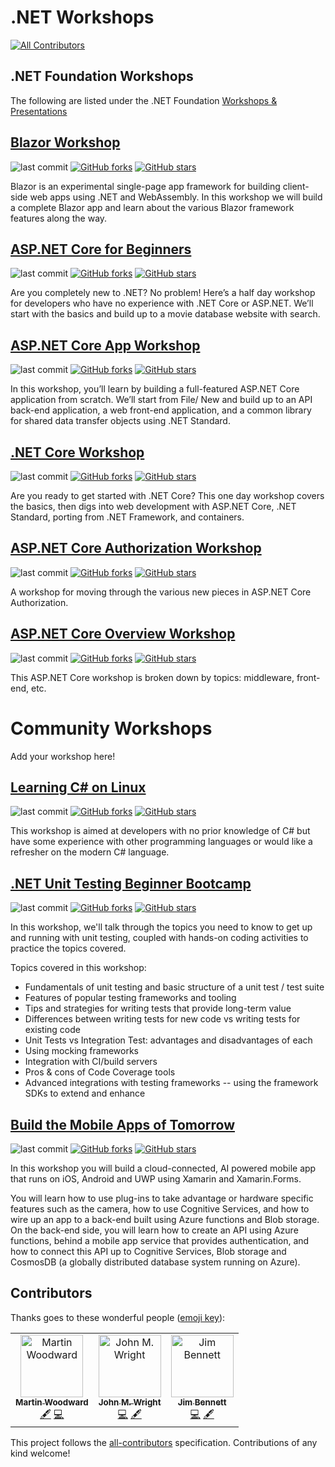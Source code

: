 # .NET Workshops
[![All Contributors](https://img.shields.io/badge/all_contributors-3-orange.svg?style=flat-square)](#contributors)

## .NET Foundation Workshops

The following are listed under the .NET Foundation [Workshops & Presentations](https://presentations.dotnetfoundation.org/)

## [Blazor Workshop](https://github.com/dotnet-presentations/blazor-workshop/)

![last commit](https://img.shields.io/github/last-commit/dotnet-presentations/blazor-workshop.svg?style=flat)
[![GitHub forks](https://img.shields.io/github/forks/dotnet-presentations/blazor-workshop.svg?style=social&label=Fork&maxAge=2592000)](https://GitHub.com/dotnet-presentations/blazor-workshop/network/)
[![GitHub stars](https://img.shields.io/github/stars/dotnet-presentations/blazor-workshop.svg?style=social&label=Star&maxAge=2592000)](https://GitHub.com/dotnet-presentations/blazor-workshop/stargazers/)

Blazor is an experimental single-page app framework for building client-side web apps using .NET and WebAssembly. In this workshop we will build a complete Blazor app and learn about the various Blazor framework features along the way.

## [ASP.NET Core for Beginners](https://github.com/dotnet-presentations/aspnetcore-for-beginners)

![last commit](https://img.shields.io/github/last-commit/dotnet-presentations/aspnetcore-for-beginners.svg?style=flat)
[![GitHub forks](https://img.shields.io/github/forks/dotnet-presentations/aspnetcore-for-beginners.svg?style=social&label=Fork&maxAge=2592000)](https://GitHub.com/dotnet-presentations/aspnetcore-for-beginners/network/)
[![GitHub stars](https://img.shields.io/github/stars/dotnet-presentations/aspnetcore-for-beginners.svg?style=social&label=Star&maxAge=2592000)](https://GitHub.com/dotnet-presentations/aspnetcore-for-beginners/stargazers/)

Are you completely new to .NET? No problem! Here’s a half day workshop for developers who have no experience with .NET Core or ASP.NET. We’ll start with the basics and build up to a movie database website with search.

## [ASP.NET Core App Workshop](https://github.com/dotnet-presentations/aspnetcore-app-workshop)

![last commit](https://img.shields.io/github/last-commit/dotnet-presentations/aspnetcore-app-workshop.svg?style=flat)
[![GitHub forks](https://img.shields.io/github/forks/dotnet-presentations/aspnetcore-app-workshop.svg?style=social&label=Fork&maxAge=2592000)](https://GitHub.com/dotnet-presentations/aspnetcore-app-workshop/network/)
[![GitHub stars](https://img.shields.io/github/stars/dotnet-presentations/aspnetcore-app-workshop.svg?style=social&label=Star&maxAge=2592000)](https://GitHub.com/dotnet-presentations/aspnetcore-app-workshop/stargazers/)

In this workshop, you’ll learn by building a full-featured ASP.NET Core application from scratch. We’ll start from File/ New and build up to an API back-end application, a web front-end application, and a common library for shared data transfer objects using .NET Standard.

## [.NET Core Workshop](https://github.com/dotnet-presentations/dotnetcore-workshop)

![last commit](https://img.shields.io/github/last-commit/dotnet-presentations/dotnetcore-workshop.svg?style=flat)
[![GitHub forks](https://img.shields.io/github/forks/dotnet-presentations/dotnetcore-workshop.svg?style=social&label=Fork&maxAge=2592000)](https://GitHub.com/dotnet-presentations/dotnetcore-workshop/network/)
[![GitHub stars](https://img.shields.io/github/stars/dotnet-presentations/dotnetcore-workshop.svg?style=social&label=Star&maxAge=2592000)](https://GitHub.com/dotnet-presentations/dotnetcore-workshop/stargazers/)

Are you ready to get started with .NET Core? This one day workshop covers the basics, then digs into web development with ASP.NET Core, .NET Standard, porting from .NET Framework, and containers.

## [ASP.NET Core Authorization Workshop](https://github.com/blowdart/AspNetAuthorizationWorkshop)

![last commit](https://img.shields.io/github/last-commit/blowdart/AspNetAuthorizationWorkshop.svg?style=flat)
[![GitHub forks](https://img.shields.io/github/forks/blowdart/AspNetAuthorizationWorkshop.svg?style=social&label=Fork&maxAge=2592000)](https://GitHub.com/blowdart/AspNetAuthorizationWorkshop/network/)
[![GitHub stars](https://img.shields.io/github/stars/blowdart/AspNetAuthorizationWorkshop.svg?style=social&label=Star&maxAge=2592000)](https://GitHub.com/blowdart/AspNetAuthorizationWorkshop/stargazers/)

A workshop for moving through the various new pieces in ASP.NET Core Authorization.

## [ASP.NET Core Overview Workshop](https://github.com/dotnet-presentations/aspnetcore-workshop)

![last commit](https://img.shields.io/github/last-commit/dotnet-presentations/aspnetcore-workshop.svg?style=flat)
[![GitHub forks](https://img.shields.io/github/forks/dotnet-presentations/aspnetcore-workshop.svg?style=social&label=Fork&maxAge=2592000)](https://GitHub.com/dotnet-presentations/aspnetcore-workshop/network/)
[![GitHub stars](https://img.shields.io/github/stars/dotnet-presentations/aspnetcore-workshop.svg?style=social&label=Star&maxAge=2592000)](https://GitHub.com/dotnet-presentations/aspnetcore-workshop/stargazers/)

This ASP.NET Core workshop is broken down by topics: middleware, front-end, etc.

# Community Workshops

Add your workshop here!

## [Learning C# on Linux](https://github.com/martinwoodward/csharpworkshop)

![last commit](https://img.shields.io/github/last-commit/martinwoodward/csharpworkshop.svg?style=flat)
[![GitHub forks](https://img.shields.io/github/forks/martinwoodward/csharpworkshop.svg?style=social&label=Fork&maxAge=2592000)](https://GitHub.com/martinwoodward/csharpworkshop/network/)
[![GitHub stars](https://img.shields.io/github/stars/martinwoodward/csharpworkshop.svg?style=social&label=Star&maxAge=2592000)](https://GitHub.com/martinwoodward/csharpworkshop/stargazers/)

This workshop is aimed at developers with no prior knowledge of C# but have some experience with other programming languages or would like a refresher on the modern C# language.


## [.NET Unit Testing Beginner Bootcamp](https://wrightfully.com/unittestworkshop)

![last commit](https://img.shields.io/github/last-commit/johnmwright/UnitTestingBootcamp.svg?style=flat)
[![GitHub forks](https://img.shields.io/github/forks/johnmwright/UnitTestingBootcamp.svg?style=social&label=Fork&maxAge=2592000)](https://GitHub.com/johnmwright/UnitTestingBootcamp/network/)
[![GitHub stars](https://img.shields.io/github/stars/johnmwright/UnitTestingBootcamp.svg?style=social&label=Star&maxAge=2592000)](https://GitHub.com/johnmwright/UnitTestingBootcamp/stargazers/)

In this workshop, we'll talk through the topics you need to know to get up and running with unit testing, coupled with hands-on coding activities to practice the topics covered. 

Topics covered in this workshop:

- Fundamentals of unit testing and basic structure of a unit test / test suite
- Features of popular testing frameworks and tooling
- Tips and strategies for writing tests that provide long-term value
- Differences between writing tests for new code vs writing tests for existing code
- Unit Tests vs Integration Test: advantages and disadvantages of each
- Using mocking frameworks
- Integration with CI/build servers
- Pros & cons of Code Coverage tools
- Advanced integrations with testing frameworks -- using the framework SDKs to extend and enhance

## [Build the Mobile Apps of Tomorrow](https://github.com/jimbobbennett/MobileAppsOfTomorrow-Lab)

![last commit](https://img.shields.io/github/last-commit/jimbobbennett/MobileAppsOfTomorrow-Lab.svg?style=flat)
[![GitHub forks](https://img.shields.io/github/forks/jimbobbennett/MobileAppsOfTomorrow-Lab.svg?style=social&label=Fork&maxAge=2592000)](https://GitHub.com/jimbobbennett/MobileAppsOfTomorrow-Lab/network/)
[![GitHub stars](https://img.shields.io/github/stars/jimbobbennett/MobileAppsOfTomorrow-Lab.svg?style=social&label=Star&maxAge=2592000)](https://GitHub.com/jimbobbennett/MobileAppsOfTomorrow-Lab/stargazers/)

In this workshop you will build a cloud-connected, AI powered mobile app that runs on iOS, Android and UWP using Xamarin and Xamarin.Forms.

You will learn how to use plug-ins to take advantage or hardware specific features such as the camera, how to use Cognitive Services, and how to wire up an app to a back-end built using Azure functions and Blob storage. On the back-end side, you will learn how to create an API using Azure functions, behind a mobile app service that provides authentication, and how to connect this API up to Cognitive Services, Blob storage and CosmosDB (a globally distributed database system running on Azure).

## Contributors

Thanks goes to these wonderful people ([emoji key](https://allcontributors.org/docs/en/emoji-key)):

<!-- ALL-CONTRIBUTORS-LIST:START - Do not remove or modify this section -->
<!-- prettier-ignore -->
<table><tr><td align="center"><a href="http://woodwardweb.com"><img src="https://avatars2.githubusercontent.com/u/856858?v=4" width="100px;" alt="Martin Woodward"/><br /><sub><b>Martin Woodward</b></sub></a><br /><a href="#content-martinwoodward" title="Content">🖋</a> <a href="https://github.com/spboyer/dotnet-workshops/commits?author=martinwoodward" title="Code">💻</a></td><td align="center"><a href="https://wrightfully.com"><img src="https://avatars1.githubusercontent.com/u/3373249?v=4" width="100px;" alt="John M. Wright"/><br /><sub><b>John M. Wright</b></sub></a><br /><a href="https://github.com/spboyer/dotnet-workshops/commits?author=johnmwright" title="Code">💻</a> <a href="#content-johnmwright" title="Content">🖋</a></td><td align="center"><a href="https://www.jimbobbennett.io"><img src="https://avatars1.githubusercontent.com/u/1710385?v=4" width="100px;" alt="Jim Bennett"/><br /><sub><b>Jim Bennett</b></sub></a><br /><a href="https://github.com/spboyer/dotnet-workshops/commits?author=jimbobbennett" title="Code">💻</a> <a href="#content-jimbobbennett" title="Content">🖋</a></td></tr></table>

<!-- ALL-CONTRIBUTORS-LIST:END -->

This project follows the [all-contributors](https://github.com/all-contributors/all-contributors) specification. Contributions of any kind welcome!
